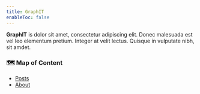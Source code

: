 ```yaml
---
title: GraphIT
enableToc: false
---
```


**GraphIT** is dolor sit amet, consectetur adipiscing elit. Donec malesuada est vel leo elementum pretium. Integer at velit lectus. Quisque in vulputate nibh, sit amdet.

### 🗺️ Map of Content

- [Posts](notes/posts.md)
- [About](notes/about.md)
